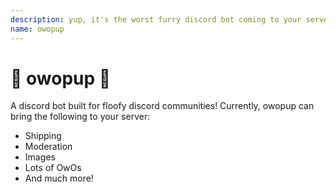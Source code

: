 ```yaml
---
description: yup, it's the worst furry discord bot coming to your server
name: owopup
---
```


 🐾 owopup 🐾
==========
A discord bot built for floofy discord communities! 
Currently, owopup can bring the following to your server:
- Shipping
- Moderation
- Images
- Lots of OwOs
- And much more!
